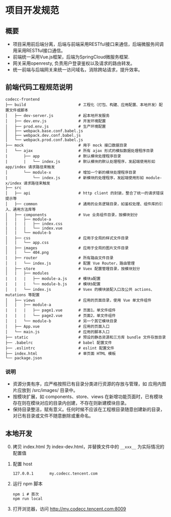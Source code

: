 # 项目开发规范

## 概要

* 项目采用前后端分离，后端与前端采用RESTful接口来通信，后端微服务间调用采用RESTful接口通信。
* 前端统一采用Vue.js框架，后端为SpringCloud微服务框架.
* 网关采用openresty, 负责用户登录鉴权以及请求的路由转发。
* 统一前端与后端网关来统一访问域名，消除跨站请求，提升效率。

## 前端代码工程规范说明

```
codecc-frontend
├── build                       # 工程化（打包、构建、应用配置、本地开发）配置文件或脚本
│   ├── dev-server.js           # 起本地开发服务
│   ├── dev.env.js              # 开发环境配置
│   ├── prod.env.js             # 生产环境配置
│   ├── webpack.base.conf.babel.js
│   ├── webpack.dev.conf.babel.js
│   └── webpack.prod.conf.babel.js
├── mock                        # 用于 mock 接口数据目录
│   └── ajax                    # 所有 ajax 形式的模拟数据处理程序目录
|       ├── app                 # 默认模块处理程序目录
|       |   └── index.js        # 默认模块的默认处理程序，发起端使用形如 app/index 请求路径来触发
│       └── module-x            # 增加一个新的模块处理程序目录
|           └── index.js        # 新模块的处理程序，发起端使用形如 module-x/index 请求路径来触发
├── src
│   ├── api                     # http client 的封装，整合了统一的请求错误提示等
│   ├── common                  # 通用的业务逻辑目录，如鉴权处理、组件库的引入、通用方法库等
│   ├── components              # Vue 业务组件目录，按模块划分
│   |   ├── module-a
|   |   |   ├── index.css
|   |   |   └── index.vue
│   |   └── module-b
│   ├── css                     # 应用于全局的样式文件目录
│   |   └── app.css
│   ├── images                  # 应用于全局的图片文件目录
│   |   └── 404.png
│   ├── router                  # 所有路由文件目录
│   |   └── index.js            # 配置 Vue Router，路由管理
│   ├── store                   # Vuex 配置管理目录，按模块划分
│   |   ├── modules
|   |   |   ├── module-a.js     # 模块a配置
|   |   |   └── module-b.js     # 模块b配置
│   |   └── index.js            # Vuex 的模块装配入口及公共 actions、mutations 等配置
│   ├── views                   # 应用的页面目录，使用 Vue 单文件组件
│   |   ├── module-a
|   |   |   ├── page1.vue       # 页面1，单文件组件
|   |   |   └── page2.vue       # 页面2，单文件组件
│   |   └── module-b            # 另一个其它模块目录
│   ├── App.vue                 # 应用的页面入口
│   └── main.js                 # 应用的脚本入口
├── static                      # 预设的静态资源和三方库 bundle 文件存放目录
├── .babelrc                    # babel 配置文件
├── .eslintrc                   # eslint 配置文件
├── index.html                  # 单页面 HTML 模板
└── package.json
```

### 说明

- 资源分类有序，应严格按照已有目录分类进行资源的存放与管理，如 应用内图片应放到 /src/images/ 目录中。
- 按模块扩展，如 components、store、views 在新增功能页面时，已有模块存在则在模块对应的目录内创建，不存在则新建模块目录。
- 保持目录整洁，赋有意义。任何时候不应该在工程根目录随意创建新的目录，对已有目录或文件不随意删除或重命名。

## 本地开发

0. 拷贝 index.html 为 index-dev.html，并替换文件中的 `__xxx__` 为实际情况的配置值

1. 配置 host

    ```
    127.0.0.1       my.codecc.tencent.com
    ```

2. 运行 npm 脚本

    ```
    npm i # 首次
    npm run local
    ```

3. 打开浏览器，访问 <http://my.codecc.tencent.com:8009>




